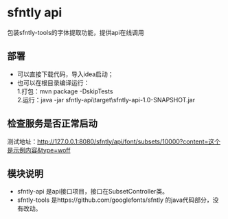# sfntly api
包装sfntly-tools的字体提取功能，提供api在线调用

## 部署

- 可以直接下载代码，导入idea启动；
- 也可以在根目录编译运行：  
 1.打包：mvn package -DskipTests  
 2.运行：java -jar sfntly-api\target\sfntly-api-1.0-SNAPSHOT.jar

## 检查服务是否正常启动

测试地址：http://127.0.0.1:8080/sfntly/api/font/subsets/10000?content=这个是示例内容&type=woff

## 模块说明
- sfntly-api 是api接口项目，接口在SubsetController类。
- sfntly-tools 是https://github.com/googlefonts/sfntly 的java代码部分，没有改动。